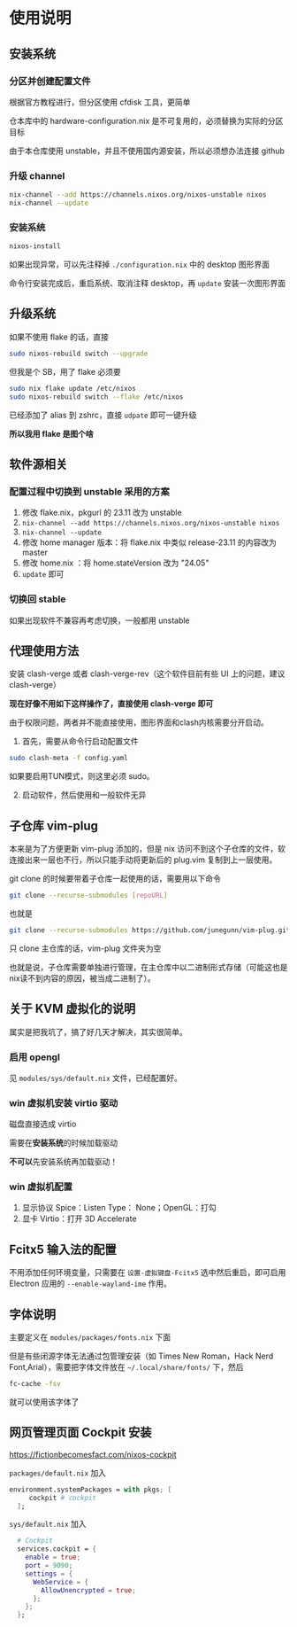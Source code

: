 # 使用说明

## 安装系统

### 分区并创建配置文件

根据官方教程进行，但分区使用 cfdisk 工具，更简单

仓本库中的 hardware-configuration.nix 是不可复用的，必须替换为实际的分区目标

由于本仓库使用 unstable，并且不使用国内源安装，所以必须想办法连接 github

### 升级 channel

```bash
nix-channel --add https://channels.nixos.org/nixos-unstable nixos
nix-channel --update
```

### 安装系统

```bash
nixos-install
```

如果出现异常，可以先注释掉 `./configuration.nix` 中的 desktop 图形界面

命令行安装完成后，重启系统、取消注释 desktop，再 `update` 安装一次图形界面

## 升级系统

如果不使用 flake 的话，直接

```bash
sudo nixos-rebuild switch --upgrade
```

但我是个 SB，用了 flake 必须要

```bash
sudo nix flake update /etc/nixos
sudo nixos-rebuild switch --flake /etc/nixos
```

已经添加了 alias 到 zshrc，直接 `udpate` 即可一键升级

**所以我用 flake 是图个啥**

## 软件源相关

### 配置过程中切换到 unstable 采用的方案

1. 修改 flake.nix，pkgurl 的 23.11 改为 unstable
2. `nix-channel --add https://channels.nixos.org/nixos-unstable nixos`
3. `nix-channel --update`
4. 修改 home manager 版本：将 flake.nix 中类似 release-23.11 的内容改为 master
5. 修改 home.nix ：将 home.stateVersion 改为 "24.05"
6. `update` 即可

### 切换回 stable

如果出现软件不兼容再考虑切换，一般都用 unstable

## 代理使用方法

安装 clash-verge 或者 clash-verge-rev（这个软件目前有些 UI 上的问题，建议 clash-verge）

**现在好像不用如下这样操作了，直接使用 clash-verge 即可**

由于权限问题，两者并不能直接使用，图形界面和clash内核需要分开启动。

1. 首先，需要从命令行启动配置文件

```bash
sudo clash-meta -f config.yaml
```

如果要启用TUN模式，则这里必须 sudo。

2. 启动软件，然后使用和一般软件无异

## 子仓库 vim-plug

本来是为了方便更新 vim-plug 添加的，但是 nix 访问不到这个子仓库的文件，软连接出来一层也不行，所以只能手动将更新后的 plug.vim 复制到上一层使用。

git clone 的时候要带着子仓库一起使用的话，需要用以下命令

```bash
git clone --recurse-submodules [repoURL]
```

也就是

```bash
git clone --recurse-submodules https://github.com/junegunn/vim-plug.git
```

只 clone 主仓库的话，vim-plug 文件夹为空

也就是说，子仓库需要单独进行管理，在主仓库中以二进制形式存储（可能这也是nix读不到内容的原因，被当成二进制了）。

## 关于 KVM 虚拟化的说明

属实是把我坑了，搞了好几天才解决，其实很简单。

### 启用 opengl

见 `modules/sys/default.nix` 文件，已经配置好。

### win 虚拟机安装 virtio 驱动

磁盘直接选成 virtio

需要在**安装系统**的时候加载驱动

**不可以**先安装系统再加载驱动！

### win 虚拟机配置

1. 显示协议 Spice：Listen Type： None；OpenGL：打勾
2. 显卡 Virtio：打开 3D Accelerate

## Fcitx5 输入法的配置

不用添加任何环境变量，只需要在 `设置-虚拟键盘-Fcitx5` 选中然后重启，即可启用 Electron 应用的 `--enable-wayland-ime` 作用。

## 字体说明

主要定义在 `modules/packages/fonts.nix` 下面

但是有些闭源字体无法通过包管理安装（如 Times New Roman，Hack Nerd Font,Arial），需要把字体文件放在 `~/.local/share/fonts/` 下，然后

```bash
fc-cache -fsv
```

就可以使用该字体了

## 网页管理页面 Cockpit 安装

https://fictionbecomesfact.com/nixos-cockpit

`packages/default.nix` 加入
```nix
environment.systemPackages = with pkgs; [
     cockpit # cockpit
  ];
```

`sys/default.nix` 加入

```nix
  # Cockpit
  services.cockpit = {
    enable = true;
    port = 9090;
    settings = {
      WebService = {
        AllowUnencrypted = true;
      };
    };
  };
```
